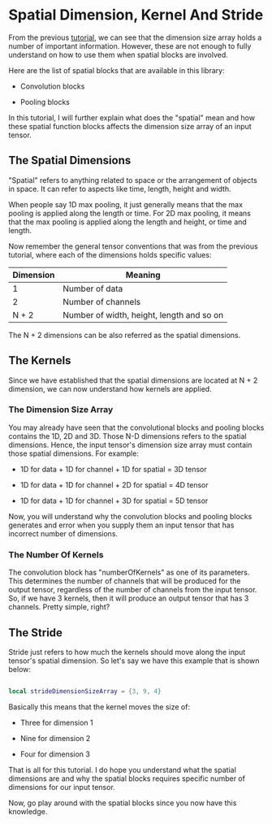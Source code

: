 # Spatial Dimension, Kernel And Stride

From the previous [tutorial](GeneralTensorConventions.md), we can see that the dimension size array holds a number of important information. However, these are not enough to fully understand on how to use them when spatial blocks are involved. 

Here are the list of spatial blocks that are available in this library:

* Convolution blocks

* Pooling blocks

In this tutorial, I will further explain what does the "spatial" mean and how these spatial function blocks affects the dimension size array of an input tensor.

## The Spatial Dimensions

"Spatial" refers to anything related to space or the arrangement of objects in space. It can refer to aspects like time, length, height and width.

When people say 1D max pooling, it just generally means that the max pooling is applied along the length or time. For 2D max pooling, it means that the max pooling is applied along the length and height, or time and length.

Now remember the general tensor conventions that was from the previous tutorial, where each of the dimensions holds specific values:

| Dimension | Meaning                                   |
|-----------|-------------------------------------------|
| 1         | Number of data                            |
| 2         | Number of channels                        |
| N + 2     | Number of width, height, length and so on |

The N + 2 dimensions can be also referred as the spatial dimensions.

## The Kernels

Since we have established that the spatial dimensions are located at N + 2 dimension, we can now understand how kernels are applied.

### The Dimension Size Array

You may already have seen that the convolutional blocks and pooling blocks contains the 1D, 2D and 3D. Those N-D dimensions refers to the spatial dimensions. Hence, the input tensor's dimension size array must contain those spatial dimensions. For example:

* 1D for data + 1D for channel + 1D for spatial = 3D tensor

* 1D for data + 1D for channel + 2D for spatial = 4D tensor

* 1D for data + 1D for channel + 3D for spatial = 5D tensor

Now, you will understand why the convolution blocks and pooling blocks generates and error when you supply them an input tensor that has incorrect number of dimensions.

### The Number Of Kernels

The convolution block has "numberOfKernels" as one of its parameters. This determines the number of channels that will be produced for the output tensor, regardless of the number of channels from the input tensor. So, if we have 3 kernels, then it will produce an output tensor that has 3 channels. Pretty simple, right?

## The Stride

Stride just refers to how much the kernels should move along the input tensor's spatial dimension. So let's say we have this example that is shown below:

```lua

local strideDimensionSizeArray = {3, 9, 4}

```

Basically this means that the kernel moves the size of:

*  Three for dimension 1

*  Nine for dimension 2

*  Four for dimension 3

That is all for this tutorial. I do hope you understand what the spatial dimensions are and why the spatial blocks requires specific number of dimensions for our input tensor. 

Now, go play around with the spatial blocks since you now have this knowledge.
